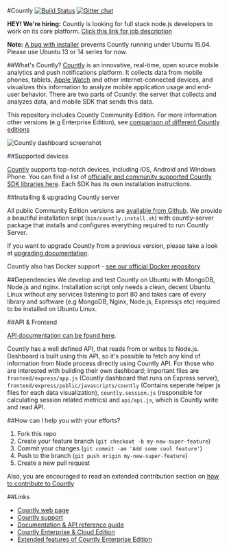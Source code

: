 #Countly [![Build Status](https://api.travis-ci.org/Countly/countly-server.png)](https://travis-ci.org/Countly/countly-server) [![Gitter chat](https://badges.gitter.im/CountlyAnalytics/countly-server.png)](https://gitter.im/CountlyAnalytics/countly)


**HEY! We're hiring:** Countly is looking for full stack node.js developers to work on its core platform. [Click this link for job description](https://count.ly/full-stack-node-js-developer/)

**Note:** [A bug with installer](https://github.com/Countly/countly-server/issues/143) prevents Countly running under Ubuntu 15.04. Please use Ubuntu 13 or 14 series for now.

##What's Countly?
[Countly](http://count.ly) is an innovative, real-time, open source mobile analytics and push notifications platform. It collects data from mobile phones, tablets, [Apple Watch](http://blog.count.ly/post/119031457543/countly-on-apple-watch) and other internet-connected devices, and visualizes this information to analyze mobile application usage and end-user behavior. There are two parts of Countly: the server that collects and analyzes data, and mobile SDK that sends this data.

This repository includes Countly Community Edition. For more information other versions (e.g Enterprise Edition), see [comparison of different Countly editions](https://count.ly/compare)

![Countly dashboard screenshot](http://a.fsdn.com/con/app/proj/countly/screenshots/dashboard_without_realtime.png)

##Supported devices

[Countly](http://count.ly) supports top-notch devices, including iOS, Android and Windows Phone. You can find a list of [officially and community supported Countly SDK libraries here](https://count.ly/resources/source/download-sdk). Each SDK has its own installation instructions.

##Installing & upgrading Countly server

All public Community Edition versions are [available from Github](https://github.com/Countly/countly-server/releases). We provide a beautiful installation sript (`bin/countly.install.sh`) with countly-server package that installs and configures everything required to run Countly Server.

If you want to upgrade Countly from a previous version, please take a look at [upgrading documentation](resources.count.ly/v1.0/docs/upgrading-countly-server).

Countly also has Docker support - [see our official Docker repository](https://registry.hub.docker.com/u/countly/countly-server/)

##Dependencies
We develop and test Countly on Ubuntu with MongoDB, Node.js and nginx. Installation script only needs a clean, decent Ubuntu Linux without any services listening to port 80 and takes care of every library and software (e.g MongoDB, Nginx, Node.js, Expressjs etc) required to be installed on Ubuntu Linux.

##API & Frontend

[API documentation can be found here](http://resources.count.ly).

Countly has a well defined API, that reads from or writes to Node.js. Dashboard is built using this API, so it's possible to fetch any kind of information from Node process directly using Countly API. For those who are interested with building their own dashboard; important files are `frontend/express/app.js` (Countly dashboard that runs on Express server), `frontend/express/public/javascripts/countly` (Contains seperate helper js files for each data visualization),  `countly.session.js` (responsible for calculating session related metrics) and `api/api.js`, which is Countly write and read API. 

##How can I help you with your efforts?

1. Fork this repo
2. Create your feature branch (`git checkout -b my-new-super-feature`)
3. Commit your changes (`git commit -am 'Add some cool feature'`)
4. Push to the branch (`git push origin my-new-super-feature`)
5. Create a new pull request

Also, you are encouraged to read an extended contribution section on [how to contribute to Countly](https://github.com/Countly/countly-server/blob/master/CONTRIBUTING.md)

##Links

* [Countly web page](http://count.ly)
* [Countly support](http://support.count.ly)
* [Documentation & API reference guide](http://resources.count.ly)
* [Countly Enterprise & Cloud Edition](https://count.ly/compare)
* [Extended features of Countly Enterprise Edition](https://count.ly/enterprise-edition-features)
